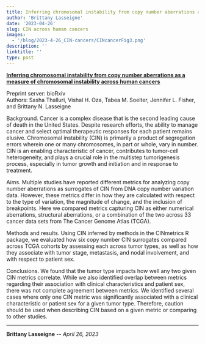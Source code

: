 ```yaml
---
title: Inferring chromosomal instability from copy number aberrations as a measure of chromosomal instability across human cancers (Preprinted & Under Review)
author: 'Brittany Lasseigne'
date: '2023-04-26'
slug: CIN across human cancers
images: 
  - '/blog/2023-4-26_CIN-cancers/CINcancerFig3.png'
description: ''
linktitle: ''
type: post
---
```


__<a href="https://www.ncbi.nlm.nih.gov/pmc/articles/PMC10245901/" target="_blank">Inferring chromosomal instability from copy number aberrations as a measure of chromosomal instability across human cancers</a>__

Preprint server: bioRxiv<br>
Authors: Sasha Thalluri, Vishal H. Oza, Tabea M. Soelter, Jennifer L. Fisher, and Brittany N. Lasseigne

Background. 
Cancer is a complex disease that is the second leading cause of death in the United States. Despite research efforts, the ability to manage cancer and select optimal therapeutic responses for each patient remains elusive. Chromosomal instability (CIN) is primarily a product of segregation errors wherein one or many chromosomes, in part or whole, vary in number. CIN is an enabling characteristic of cancer, contributes to tumor-cell heterogeneity, and plays a crucial role in the multistep tumorigenesis process, especially in tumor growth and initiation and in response to treatment.

Aims. 
Multiple studies have reported different metrics for analyzing copy number aberrations as surrogates of CIN from DNA copy number variation data. However, these metrics differ in how they are calculated with respect to the type of variation, the magnitude of change, and the inclusion of breakpoints. Here we compared metrics capturing CIN as either numerical aberrations, structural aberrations, or a combination of the two across 33 cancer data sets from The Cancer Genome Atlas (TCGA).

Methods and results. 
Using CIN inferred by methods in the CINmetrics R package, we evaluated how six copy number CIN surrogates compared across TCGA cohorts by assessing each across tumor types, as well as how they associate with tumor stage, metastasis, and nodal involvement, and with respect to patient sex.

Conclusions. 
We found that the tumor type impacts how well any two given CIN metrics correlate. While we also identified overlap between metrics regarding their association with clinical characteristics and patient sex, there was not complete agreement between metrics. We identified several cases where only one CIN metric was significantly associated with a clinical characteristic or patient sex for a given tumor type. Therefore, caution should be used when describing CIN based on a given metric or comparing to other studies.

---
**Brittany Lasseigne** -- _April 26, 2023_<br>